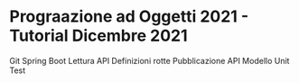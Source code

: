 # Prograazione ad Oggetti 2021 - Tutorial Dicembre 2021

Git 
Spring Boot 
Lettura API 
Definizioni rotte 
Pubblicazione API 
Modello 
Unit Test
